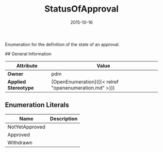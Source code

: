﻿---
title: StatusOfApproval
toc: false
type: specs
date: "2015-10-16"
draft: false
specification: VEC
version: 1.1.2
documentType: "Recommendation"
elementType: Class
classes:
  - StatusOfApproval
menu_name: vec-1.1.2
---
<p>Enumeration for the definition of the state of an approval. </p>
## General Information

| Attribute               | Value |
|-------------------------|-------|
| **Owner**               | pdm |
| **Applied Stereotype**  | [OpenEnumeration]({{< relref "openenumeration.md" >}})<br/>  |

## Enumeration Literals
| Name          | **Description** |
|---------------|-----------------|
| NotYetApproved |  |
| Approved |  |
| Withdrawn |  |
